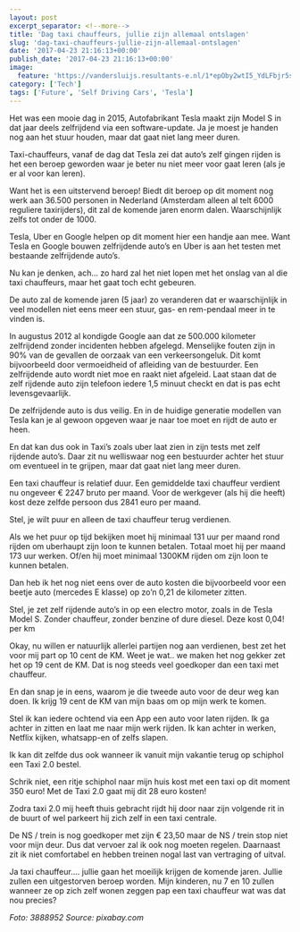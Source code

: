 ```yaml
---
layout: post
excerpt_separator: <!--more-->
title: 'Dag taxi chauffeurs, jullie zijn allemaal ontslagen'
slug: 'dag-taxi-chauffeurs-jullie-zijn-allemaal-ontslagen'
date: '2017-04-23 21:16:13+00:00'
publish_date: '2017-04-23 21:16:13+00:00'
image:
  feature: 'https://vandersluijs.resultants-e.nl/1*epOby2wtI5_YdLFbjr5sXw.jpeg'
category: ['Tech']
tags: ['Future', 'Self Driving Cars', 'Tesla']
---
```

Het was een mooie dag in 2015, Autofabrikant Tesla maakt zijn Model S in dat
jaar deels zelfrijdend via een software-update. Ja je moest je handen nog aan
het stuur houden, maar dat gaat niet lang meer duren.
<!--more-->
Taxi-chauffeurs, vanaf de dag dat Tesla zei dat auto’s zelf gingen rijden is
het een beroep geworden waar je beter nu niet meer voor gaat leren (als je er
al voor kan leren).

Want het is een uitstervend beroep! Biedt dit beroep op dit moment nog werk
aan 36.500 personen in Nederland (Amsterdam alleen al telt 6000 reguliere
taxirijders), dit zal de komende jaren enorm dalen. Waarschijnlijk zelfs tot
onder de 1000.

Tesla, Uber en Google helpen op dit moment hier een handje aan mee. Want Tesla
en Google bouwen zelfrijdende auto’s en Uber is aan het testen met bestaande
zelfrijdende auto’s.

Nu kan je denken, ach… zo hard zal het niet lopen met het onslag van al die
taxi chauffeurs, maar het gaat toch echt gebeuren.

De auto zal de komende jaren (5 jaar) zo veranderen dat er waarschijnlijk in
veel modellen niet eens meer een stuur, gas- en rem-pendaal meer in te vinden
is.

In augustus 2012 al kondigde Google aan dat ze 500.000 kilometer zelfrijdend
zonder incidenten hebben afgelegd. Menselijke fouten zijn in 90% van de
gevallen de oorzaak van een verkeersongeluk. Dit komt bijvoorbeeld door
vermoeidheid of afleiding van de bestuurder. Een zelfrijdende auto wordt niet
moe en raakt niet afgeleid. Laat staan dat de zelf rijdende auto zijn telefoon
iedere 1,5 minuut checkt en dat is pas echt levensgevaarlijk.

De zelfrijdende auto is dus veilig. En in de huidige generatie modellen van
Tesla kan je al gewoon opgeven waar je naar toe moet en rijdt de auto er heen.

En dat kan dus ook in Taxi’s zoals uber laat zien in zijn tests met zelf
rijdende auto’s. Daar zit nu welliswaar nog een bestuurder achter het stuur om
eventueel in te grijpen, maar dat gaat niet lang meer duren.

Een taxi chauffeur is relatief duur. Een gemiddelde taxi chauffeur verdient nu
ongeveer € 2247 bruto per maand. Voor de werkgever (als hij die heeft) kost
deze zelfde persoon dus 2841 euro per maand.

Stel, je wilt puur en alleen de taxi chauffeur terug verdienen.

Als we het puur op tijd bekijken moet hij minimaal 131 uur per maand rond
rijden om uberhaupt zijn loon te kunnen betalen. Totaal moet hij per maand 173
uur werken. Of/en hij moet minimaal 1300KM rijden om zijn loon te kunnen
betalen.

Dan heb ik het nog niet eens over de auto kosten die bijvoorbeeld voor een
beetje auto (mercedes E klasse) op zo’n 0,21 de kilometer zitten.

Stel, je zet zelf rijdende auto’s in op een electro motor, zoals in de Tesla
Model S. Zonder chauffeur, zonder benzine of dure diesel. Deze kost 0,04! per
km

Okay, nu willen er natuurlijk allerlei partijen nog aan verdienen, best zet
het voor mij part op 10 cent de KM. Weet je wat.. we maken het nog gekker zet
het op 19 cent de KM. Dat is nog steeds veel goedkoper dan een taxi met
chauffeur.

En dan snap je in eens, waarom je die tweede auto voor de deur weg kan doen.
Ik krijg 19 cent de KM van mijn baas om op mijn werk te komen.

Stel ik kan iedere ochtend via een App een auto voor laten rijden. Ik ga
achter in zitten en laat me naar mijn werk rijden. Ik kan achter in werken,
Netflix kijken, whatsapp-en of zelfs slapen.

Ik kan dit zelfde dus ook wanneer ik vanuit mijn vakantie terug op schiphol
een Taxi 2.0 bestel.

Schrik niet, een ritje schiphol naar mijn huis kost met een taxi op dit moment
350 euro! Met de Taxi 2.0 gaat mij dit 28 euro kosten!

Zodra taxi 2.0 mij heeft thuis gebracht rijdt hij door naar zijn volgende rit
in de buurt of wel parkeert hij zich zelf in een taxi centrale.

De NS / trein is nog goedkoper met zijn € 23,50 maar de NS / trein stop niet
voor mijn deur. Dus dat vervoer zal ik ook nog moeten regelen. Daarnaast zit
ik niet comfortabel en hebben treinen nogal last van vertraging of uitval.

Ja taxi chauffeur…. jullie gaan het moeilijk krijgen de komende jaren. Jullie
zullen een uitgestorven beroep worden. Mijn kinderen, nu 7 en 10 zullen
wanneer ze op zich zelf wonen zeggen pap een taxi chauffeur wat was dat nou
precies?

 _Foto: 3888952 Source: pixabay.com_

